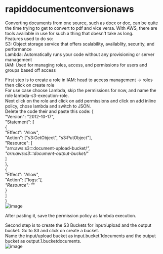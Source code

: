 # rapiddocumentconversionaws

Converting documents from one source, such as docx or doc, can be quite the time trying to get to convert to pdf and vice versa. With AWS, there are tools available in use for such a thing that doesn't take as long.  
Features used to do so:  
S3:  Object storage service that offers scalability, availablity, security, and performance  
Lambda: Automatically runs your code without any provisioning or server management  
IAM: Used for managing roles, access, and permissions for users and groups based off access  

First step is to create a role in IAM: head to access management -> roles then click on create role  
For use case choose Lambda, skip the permissions for now, and name the role lambda-s3-execution-role.  
Next click on the role and click on add permissions and click on add inline policy, chose lambda and switch to JSON.  
Delete the code their and paste this code: 
{    
  "Version": "2012-10-17",  
  "Statement": [  
    {  
      "Effect": "Allow",  
      "Action": ["s3:GetObject", "s3:PutObject"],  
      "Resource": [  
        "arn:aws:s3:::document-upload-bucket/*",  
        "arn:aws:s3:::document-output-bucket/*"  
      ]  
    },  
    {  
      "Effect": "Allow",  
      "Action": ["logs:*"],  
      "Resource": "*"  
    }  
  ]  
}  
![image](https://github.com/user-attachments/assets/7523d6db-1632-4ff7-8862-7b735d8dd125)  

After pasting it, save the permission policy as lambda execution.  

Second step is to create the S3 Buckets for input/upload and the output bucket. Go to S3 and click on create a bucket.  
Name the input/upload bucket as input.bucket.1documents and the output bucket as output.1.bucketdocuments.  
![image](https://github.com/user-attachments/assets/f79b26bb-b67e-46f2-9320-7444fe48608f)


